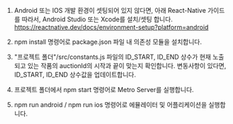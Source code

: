 1. Android 또는 IOS 개발 환경이 셋팅되어 있지 않다면, 아래 React-Native 가이드를 따라서, Android Studio 또는 Xcode를 설치/셋팅 합니다.
https://reactnative.dev/docs/environment-setup?platform=android

2. npm install 명령어로 package.json 파일 내 의존성 모듈을 설치합니다.

3. "프로젝트 폴더"/src/constants.js 파일의 ID_START, ID_END 상수가 현재 노출되고 있는 작품의 auctionId의 시작과 끝이 맞는지 확인합니다.
   변동사항이 있다면, ID_START, ID_END 상수값을 업데이트합니다.

4. 프로젝트 폴더에서 npm start 명령어로 Metro Server를 실행합니다.

5. npm run android / npm run ios 명령어로 에뮬레이터 및 어플리케이션을 실행합니다.
